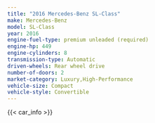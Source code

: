```yaml
---
title: "2016 Mercedes-Benz SL-Class"
make: Mercedes-Benz
model: SL-Class
year: 2016
engine-fuel-type: premium unleaded (required)
engine-hp: 449
engine-cylinders: 8
transmission-type: Automatic
driven-wheels: Rear wheel drive
number-of-doors: 2
market-category: Luxury,High-Performance
vehicle-size: Compact
vehicle-style: Convertible
---
```


{{< car_info >}}
